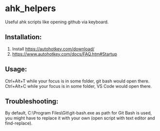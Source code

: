 # ahk_helpers
Useful ahk scripts like opening github via keyboard.

## Installation:
1) Install https://autohotkey.com/download/
2) https://www.autohotkey.com/docs/FAQ.htm#Startup

## Usage:
Ctrl+Alt+T while your focus is in some folder, git bash would open there.
Ctrl+Alt+C while your focus is in some folder, VS Code would open there.

## Troubleshooting:
By default, C:\Program Files\Git\git-bash.exe as path for Git Bash is used, you might have to replace it with your own (open script with text editor and find-replace).
